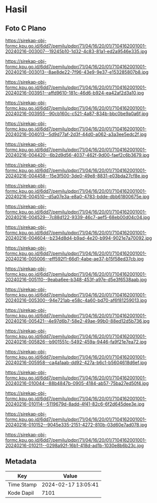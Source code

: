 # Hasil

## Foto C Plano

https://sirekap-obj-formc.kpu.go.id/6dd7/pemilu/pdpr/71/04/16/20/01/7104162001001-20240216-003007--19245b10-1d32-4c83-81a1-ed2a9546e335.jpg

https://sirekap-obj-formc.kpu.go.id/6dd7/pemilu/pdpr/71/04/16/20/01/7104162001001-20240216-003013--8ae8de22-7f96-43e9-9e37-e153285807b8.jpg

https://sirekap-obj-formc.kpu.go.id/6dd7/pemilu/pdpr/71/04/16/20/01/7104162001001-20240216-003951--affd9610-181c-46d6-b924-ea42af2d3a10.jpg

https://sirekap-obj-formc.kpu.go.id/6dd7/pemilu/pdpr/71/04/16/20/01/7104162001001-20240216-003955--90cb160c-c521-4a87-834b-bbc0be9a0a6f.jpg

https://sirekap-obj-formc.kpu.go.id/6dd7/pemilu/pdpr/71/04/16/20/01/7104162001001-20240216-004013--5d9d77af-2d3f-44d0-a062-a3a3ee5edc2f.jpg

https://sirekap-obj-formc.kpu.go.id/6dd7/pemilu/pdpr/71/04/16/20/01/7104162001001-20240216-004420--6b2d9d56-4037-462f-9d00-faef2c6b3679.jpg

https://sirekap-obj-formc.kpu.go.id/6dd7/pemilu/pdpr/71/04/16/20/01/7104162001001-20240216-004458--15e3f500-3de0-49e8-8831-e03bda27cf8e.jpg

https://sirekap-obj-formc.kpu.go.id/6dd7/pemilu/pdpr/71/04/16/20/01/7104162001001-20240216-004510--d5a07e3a-e8a0-4783-bdde-dbb61800675e.jpg

https://sirekap-obj-formc.kpu.go.id/6dd7/pemilu/pdpr/71/04/16/20/01/7104162001001-20240216-004529--7c88d122-9339-46c7-aef5-68eb00d04c04.jpg

https://sirekap-obj-formc.kpu.go.id/6dd7/pemilu/pdpr/71/04/16/20/01/7104162001001-20240216-004604--b234d8d4-b9ad-4e20-b994-9021e7a70092.jpg

https://sirekap-obj-formc.kpu.go.id/6dd7/pemilu/pdpr/71/04/16/20/01/7104162001001-20240216-005006--eff592f1-66d1-4abe-ae37-b15f58ed37cb.jpg

https://sirekap-obj-formc.kpu.go.id/6dd7/pemilu/pdpr/71/04/16/20/01/7104162001001-20240216-005110--9eaba6ee-b348-453f-a97e-d5e3f6538aab.jpg

https://sirekap-obj-formc.kpu.go.id/6dd7/pemilu/pdpr/71/04/16/20/01/7104162001001-20240216-005300--94e721ab-e58c-4a60-bd70-af6f81259013.jpg

https://sirekap-obj-formc.kpu.go.id/6dd7/pemilu/pdpr/71/04/16/20/01/7104162001001-20240216-005421--4e97d6b7-58e2-49ae-99b0-88ed12d5b736.jpg

https://sirekap-obj-formc.kpu.go.id/6dd7/pemilu/pdpr/71/04/16/20/01/7104162001001-20240216-005826--b901551c-5492-459a-9446-fa9f21e7ea72.jpg

https://sirekap-obj-formc.kpu.go.id/6dd7/pemilu/pdpr/71/04/16/20/01/7104162001001-20240216-005958--ca4a1aab-dd92-427a-b6c1-b5604618d6ef.jpg

https://sirekap-obj-formc.kpu.go.id/6dd7/pemilu/pdpr/71/04/16/20/01/7104162001001-20240216-010044--88b4847b-0905-4184-ab57-75ba27ed50f4.jpg

https://sirekap-obj-formc.kpu.go.id/6dd7/pemilu/pdpr/71/04/16/20/01/7104162001001-20240216-010114--5119679d-8add-4f41-82c6-6f2d645dee3e.jpg

https://sirekap-obj-formc.kpu.go.id/6dd7/pemilu/pdpr/71/04/16/20/01/7104162001001-20240216-010152--9045e335-2151-4272-810b-03d60e7ad078.jpg

https://sirekap-obj-formc.kpu.go.id/6dd7/pemilu/pdpr/71/04/16/20/01/7104162001001-20240216-010211--0298a92f-16b1-418d-ad1b-1030e8b6b23c.jpg


## Metadata

| Key        | Value               |
| ---------- | ------------------- |
| Time Stamp | 2024-02-17 13:05:41 |
| Kode Dapil | 7101                |



